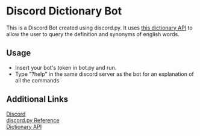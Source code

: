 <h1>Discord Dictionary Bot</h1>
<p>This is a Discord Bot created using discord.py. It uses <a href="https://dictionaryapi.dev/" title="Free Dictionary API">this dictionary API</a> to allow the user to query the definition and synonyms of english words.</p>
<h2>Usage</h2>
<ul>
  <li>Insert your bot's token in bot.py and run.</li>
  <li>Type "?help" in the same discord server as the bot for an explanation of all the commands</li>
</ul>
<h2>Additional Links</h2>
<a href="https://discord.com/" title="Discord">Discord<br/></a> 
<a href="https://discordpy.readthedocs.io/en/latest/index.html" title="discord.py Reference">discord.py Reference<br/></a>
<a href="https://dictionaryapi.dev/" title="Dictionary API">Dictionary API<br/></a>
